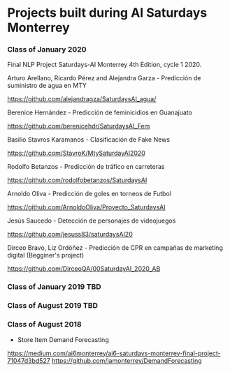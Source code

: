 # Projects built during AI Saturdays Monterrey

### Class of January 2020

Final NLP Project Saturdays-AI Monterrey 4th Edition, cycle 1 2020.
 
Arturo Arellano, Ricardo Pérez and Alejandra Garza - Predicción de suministro de agua en MTY

https://github.com/alejandragza/SaturdaysAI_agua/

Berenice Hernández - Predicción de feminicidios en Guanajuato

https://github.com/berenicehdr/SaturdaysAI_Fem

Basilio Stavros Karamanos - Clasificación de Fake News

https://github.com/StavroK/MtySaturdayAI2020

Rodolfo Betanzos - Predicción de tráfico en carreteras

https://github.com/rodolfobetanzos/SaturdaysAI

Arnoldo Oliva - Predicción de goles en torneos de Futbol

https://github.com/ArnoldoOliva/Proyecto_SaturdaysAI

Jesús Saucedo - Detección de personajes de videojuegos

https://github.com/jesuss83/saturdaysAI20

Dirceo Bravo, Liz Ordóñez - Predicción de CPR en campañas de marketing digital (Begginer's project)

https://github.com/DirceoQA/00SaturdayAI_2020_AB


### Class of January 2019 TBD

### Class of August 2019 TBD

### Class of August 2018

- Store Item Demand Forecasting 

https://medium.com/ai6monterrey/ai6-saturdays-monterrey-final-project-71047d3bd527
https://github.com/iamonterrey/DemandForecasting


